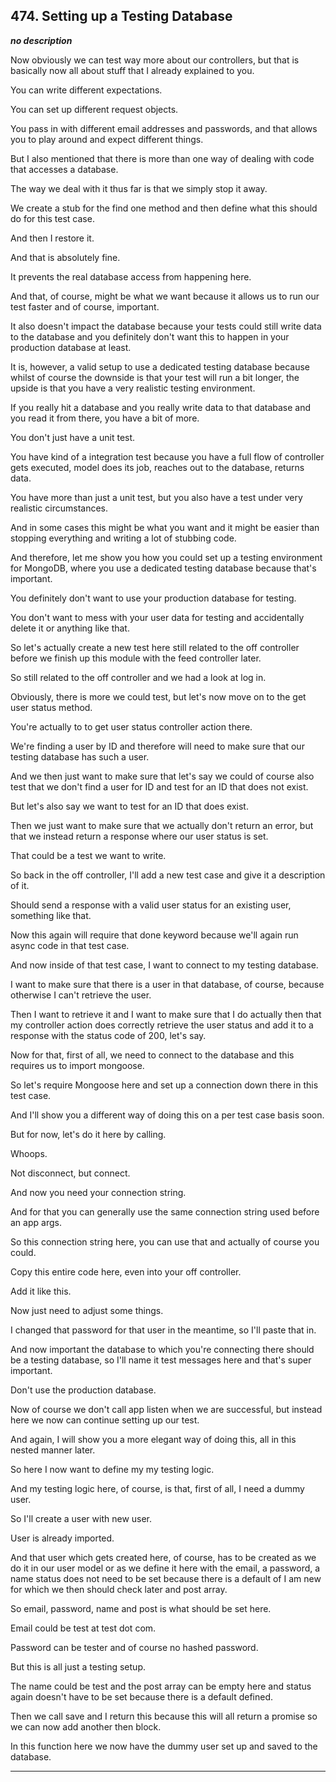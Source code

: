 ## 474. Setting up a Testing Database

<strong><em>no description</em></strong>

Now obviously we can test way more about our controllers, but that is basically
now all about stuff that I already explained to you. 

You can write different expectations. 

You can set up different request objects. 

You pass in with different email addresses and passwords, and that allows you to
play around and expect different things. 

But I also mentioned that there is more than one way of dealing with code that
accesses a database. 

The way we deal with it thus far is that we simply stop it away. 

We create a stub for the find one method and then define what this should do for
this test case. 

And then I restore it. 

And that is absolutely fine. 

It prevents the real database access from happening here. 

And that, of course, might be what we want because it allows us to run our test
faster and of course, important. 

It also doesn't impact the database because your tests could still write data to
the database and you definitely don't want this to happen in your production
database at least. 

It is, however, a valid setup to use a dedicated testing database because whilst
of course the downside is that your test will run a bit longer, the upside is
that you have a very realistic testing environment. 

If you really hit a database and you really write data to that database and you
read it from there, you have a bit of more. 

You don't just have a unit test. 

You have kind of a integration test because you have a full flow of controller
gets executed, model does its job, reaches out to the database, returns data. 

You have more than just a unit test, but you also have a test under very
realistic circumstances. 

And in some cases this might be what you want and it might be easier than
stopping everything and writing a lot of stubbing code. 

And therefore, let me show you how you could set up a testing environment for
MongoDB, where you use a dedicated testing database because that's important. 

You definitely don't want to use your production database for testing. 

You don't want to mess with your user data for testing and accidentally delete
it or anything like that. 

So let's actually create a new test here still related to the off controller
before we finish up this module with the feed controller later. 

So still related to the off controller and we had a look at log in. 

Obviously, there is more we could test, but let's now move on to the get user
status method. 

You're actually to to get user status controller action there. 

We're finding a user by ID and therefore will need to make sure that our testing
database has such a user. 

And we then just want to make sure that let's say we could of course also test
that we don't find a user for ID and test for an ID that does not exist. 

But let's also say we want to test for an ID that does exist. 

Then we just want to make sure that we actually don't return an error, but that
we instead return a response where our user status is set. 

That could be a test we want to write. 

So back in the off controller, I'll add a new test case and give it a
description of it. 

Should send a response with a valid user status for an existing user, something
like that. 

Now this again will require that done keyword because we'll again run async code
in that test case. 

And now inside of that test case, I want to connect to my testing database. 

I want to make sure that there is a user in that database, of course, because
otherwise I can't retrieve the user. 

Then I want to retrieve it and I want to make sure that I do actually then that
my controller action does correctly retrieve the user status and add it to a
response with the status code of 200, let's say. 

Now for that, first of all, we need to connect to the database and this requires
us to import mongoose. 

So let's require Mongoose here and set up a connection down there in this test
case. 

And I'll show you a different way of doing this on a per test case basis soon. 

But for now, let's do it here by calling. 

Whoops. 

Not disconnect, but connect. 

And now you need your connection string. 

And for that you can generally use the same connection string used before an app
args. 

So this connection string here, you can use that and actually of course you
could. 

Copy this entire code here, even into your off controller. 

Add it like this. 

Now just need to adjust some things. 

I changed that password for that user in the meantime, so I'll paste that in. 

And now important the database to which you're connecting there should be a
testing database, so I'll name it test messages here and that's super important.


Don't use the production database. 

Now of course we don't call app listen when we are successful, but instead here
we now can continue setting up our test. 

And again, I will show you a more elegant way of doing this, all in this nested
manner later. 

So here I now want to define my my testing logic. 

And my testing logic here, of course, is that, first of all, I need a dummy
user. 

So I'll create a user with new user. 

User is already imported. 

And that user which gets created here, of course, has to be created as we do it
in our user model or as we define it here with the email, a password, a name
status does not need to be set because there is a default of I am new for which
we then should check later and post array. 

So email, password, name and post is what should be set here. 

Email could be test at test dot com. 

Password can be tester and of course no hashed password. 

But this is all just a testing setup. 

The name could be test and the post array can be empty here and status again
doesn't have to be set because there is a default defined. 

Then we call save and I return this because this will all return a promise so we
can now add another then block. 

In this function here we now have the dummy user set up and saved to the
database. 

---